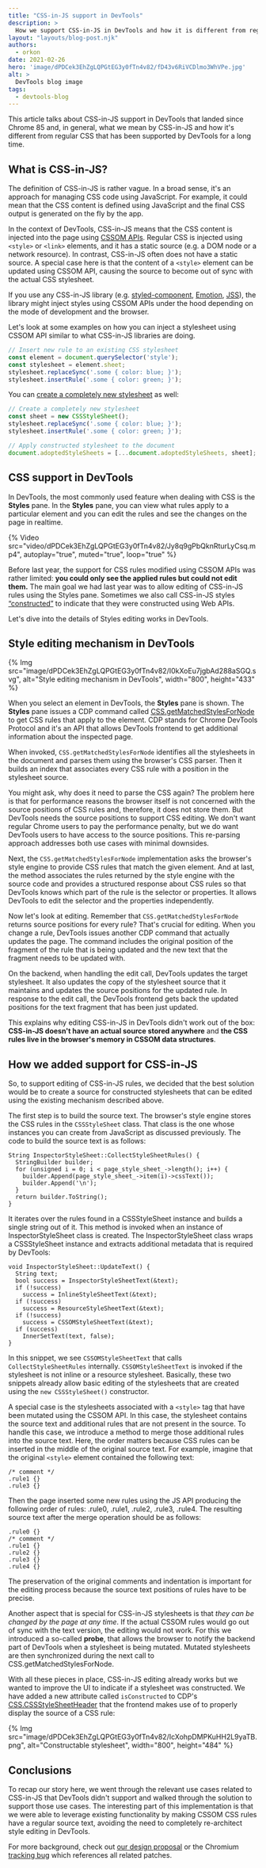 ```yaml
---
title: "CSS-in-JS support in DevTools"
description: >
  How we support CSS-in-JS in DevTools and how it is different from regular CSS.
layout: "layouts/blog-post.njk"
authors:
  - orkon
date: 2021-02-26
hero: 'image/dPDCek3EhZgLQPGtEG3y0fTn4v82/fD43v6RiVCDlmo3WhVPe.jpg'
alt: >
  DevTools blog image
tags:
  - devtools-blog
---
```


This article talks about CSS-in-JS support in DevTools that landed since Chrome 85 and, in general, what we mean by CSS-in-JS and how it's different from regular CSS that has been supported by DevTools for a long time.

## What is CSS-in-JS?
The definition of CSS-in-JS is rather vague. In a broad sense, it's an approach for managing CSS code using JavaScript. For example, it could mean that the CSS content is defined using JavaScript and the final CSS output is generated on the fly by the app. 

In the context of DevTools, CSS-in-JS means that the CSS content is injected into the page using [CSSOM APIs](https://developers.google.com/web/updates/2018/03/cssom). Regular CSS is injected using `<style>` or `<link>` elements, and it has a static source (e.g. a DOM node or a network resource). In contrast, CSS-in-JS often does not have a static source. A special case here is that the content of a `<style>` element can be updated using CSSOM API, causing the source to become out of sync with the actual CSS stylesheet.

If you use any CSS-in-JS library (e.g. [styled-component](https://github.com/styled-components/styled-components), [Emotion](https://emotion.sh/), [JSS](https://cssinjs.org/)),  the library might inject styles using CSSOM APIs under the hood depending on the mode of development and the browser. 

Let's look at some examples on how you can inject a stylesheet using CSSOM API similar to what CSS-in-JS libraries are doing.

```js
// Insert new rule to an existing CSS stylesheet
const element = document.querySelector('style');
const stylesheet = element.sheet;
stylesheet.replaceSync('.some { color: blue; }');
stylesheet.insertRule('.some { color: green; }'); 
```

You can [create a completely new stylesheet](https://developers.google.com/web/updates/2019/02/constructable-stylesheets) as well:

```js
// Create a completely new stylesheet
const sheet = new CSSStyleSheet();
stylesheet.replaceSync('.some { color: blue; }');
stylesheet.insertRule('.some { color: green; }'); 

// Apply constructed stylesheet to the document
document.adoptedStyleSheets = [...document.adoptedStyleSheets, sheet];
```

## CSS support in DevTools
In DevTools, the most commonly used feature when dealing with CSS is the **Styles** pane. In the **Styles** pane, you can view what rules apply to a particular element and you can edit the rules and see the changes on the page in realtime. 

{% Video src="video/dPDCek3EhZgLQPGtEG3y0fTn4v82/Jy8q9gPbQknRturLyCsq.mp4", autoplay="true", muted="true", loop="true" %}

Before last year, the support for CSS rules modified using CSSOM APIs was rather limited: **you could only see the applied rules but could not edit them.** The main goal we had last year was to allow editing of CSS-in-JS rules using the Styles pane. Sometimes we also call CSS-in-JS styles [“constructed”](https://developers.google.com/web/updates/2019/02/constructable-stylesheets) to indicate that they were constructed using Web APIs.

Let's dive into the details of Styles editing works in DevTools.

## Style editing mechanism in DevTools

{% Img src="image/dPDCek3EhZgLQPGtEG3y0fTn4v82/I0kXoEu7jgbAd288aSGQ.svg", alt="Style editing mechanism in DevTools", width="800", height="433" %}

When you select an element in DevTools, the **Styles** pane is shown. The **Styles** pane issues a CDP command called [CSS.getMatchedStylesForNode](https://chromedevtools.github.io/devtools-protocol/tot/CSS/#method-getMatchedStylesForNode) to get CSS rules that apply to the element. CDP stands for Chrome DevTools Protocol and it's an API that allows DevTools frontend to get additional information about the inspected page.

When invoked, `CSS.getMatchedStylesForNode` identifies all the stylesheets in the document and parses them using the browser's CSS parser. Then it builds an index that associates every CSS rule with a position in the stylesheet source. 

You might ask, why does it need to parse the CSS again? The problem here is that for performance reasons the browser itself is not concerned with the source positions of CSS rules and, therefore, it does not store them. But DevTools needs the source positions to support CSS editing. We don't want regular Chrome users to pay the performance penalty, but we do want DevTools users to have access to the source positions. This re-parsing approach addresses both use cases with minimal downsides.

Next, the `CSS.getMatchedStylesForNode` implementation asks the browser's style engine to provide CSS rules that match the given element. And at last, the method associates the rules returned by the style engine with the source code and provides a structured response about CSS rules so that DevTools knows which part of the rule is the selector or properties. It allows DevTools to edit the selector and the properties independently.

Now let's look at editing. Remember that `CSS.getMatchedStylesForNode` returns source positions for every rule? That's crucial for editing. When you change a rule, DevTools issues another CDP command that actually updates the page. The command includes the original position of the fragment of the rule that is being updated and the new text that the fragment needs to be updated with.

On the backend, when handling the edit call, DevTools updates the target stylesheet. It also updates the copy of the stylesheet source that it maintains and updates the source positions for the updated rule. In response to the edit call, the DevTools frontend gets back the updated positions for the text fragment that has been just updated.

This explains why editing CSS-in-JS in DevTools didn't work out of the box: **CSS-in-JS doesn't have an actual source stored anywhere** and **the CSS rules live in the browser's memory in CSSOM data structures**.

## How we added support for CSS-in-JS
So, to support editing of CSS-in-JS rules, we decided that the best solution would be to create a source for constructed stylesheets that can be edited using the existing mechanism described above.

The first step is to build the source text. The browser's style engine stores the CSS rules in the `CSSStyleSheet` class. That class is the one whose instances you can create from JavaScript as discussed previously. The code to build the source text is as follows:

```
String InspectorStyleSheet::CollectStyleSheetRules() {
  StringBuilder builder;
  for (unsigned i = 0; i < page_style_sheet_->length(); i++) {
    builder.Append(page_style_sheet_->item(i)->cssText());
    builder.Append('\n');
  }
  return builder.ToString();
}
```

It iterates over the rules found in a CSSStyleSheet instance and builds a single string out of it. This method is invoked when an instance of InspectorStyleSheet class is created. The InspectorStyleSheet class wraps a CSSStyleSheet instance and extracts additional metadata that is required by DevTools:

```
void InspectorStyleSheet::UpdateText() {
  String text;
  bool success = InspectorStyleSheetText(&text);
  if (!success)
    success = InlineStyleSheetText(&text);
  if (!success)
    success = ResourceStyleSheetText(&text);
  if (!success)
    success = CSSOMStyleSheetText(&text);
  if (success)
    InnerSetText(text, false);
}
```

In this snippet, we see `CSSOMStyleSheetText` that calls `CollectStyleSheetRules` internally. `CSSOMStyleSheetText` is invoked if the stylesheet is not inline or a resource stylesheet. Basically, these two snippets already allow basic editing of the stylesheets that are created using the `new CSSStyleSheet()` constructor.

A special case is the stylesheets associated with a `<style>` tag that have been mutated using the CSSOM API. In this case, the stylesheet contains the source text and additional rules that are not present in the source. To handle this case, we introduce a method to merge those additional rules into the source text. Here, the order matters because CSS rules can be inserted in the middle of the original source text. For example, imagine that the original `<style>` element contained the following text:

```
/* comment */
.rule1 {}
.rule3 {}
```

Then the page inserted some new rules using the JS API producing the following order of rules:
.rule0, .rule1, .rule2, .rule3, .rule4. The resulting source text after the merge operation should be as follows:

```
.rule0 {}
/* comment */
.rule1 {}
.rule2 {}
.rule3 {}
.rule4 {}
```

The preservation of the original comments and indentation is important for the editing process because the source text positions of rules have to be precise.

Another aspect that is special for CSS-in-JS stylesheets is that *they can be changed by the page at any time*. If the actual CSSOM rules would go out of sync with the text version, the editing would not work. For this we introduced a so-called **probe**, that allows the browser to notify the backend part of DevTools when a stylesheet is being mutated. Mutated stylesheets are then synchronized during the next call to CSS.getMatchedStylesForNode.

With all these pieces in place, CSS-in-JS editing already works but we wanted to improve the UI to indicate if a stylesheet was constructed. We have added a new attribute called `isConstructed` to CDP's [CSS.CSSStyleSheetHeader](https://chromedevtools.github.io/devtools-protocol/tot/CSS/#type-CSSStyleSheetHeader) that the frontend makes use of to properly display the source of a CSS rule:

{% Img src="image/dPDCek3EhZgLQPGtEG3y0fTn4v82/IcXohpDMPKuHH2L9yaTB.png", alt="Constructable stylesheet", width="800", height="484" %}

## Conclusions
To recap our story here, we went through the relevant use cases related to CSS-in-JS that DevTools didn't support and walked through the solution to support those use cases. The interesting part of this implementation is that we were able to leverage existing functionality by making CSSOM CSS rules have a regular source text, avoiding the need to completely re-architect style editing in DevTools.

For more background, check out [our design proposal](https://goo.gle/devtools-css-in-js) or the Chromium [tracking bug](https://bugs.chromium.org/p/chromium/issues/detail?id=946975) which references all related patches.